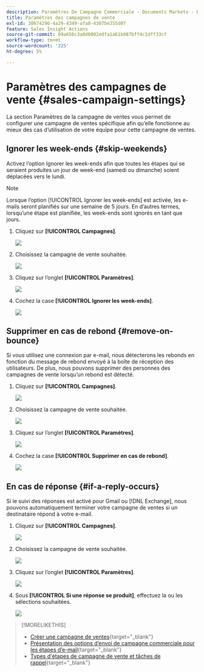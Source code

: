 ```yaml
---
description: Paramètres De Campagne Commerciale - Documents Marketo - Documentation Du Produit
title: Paramètres des campagnes de vente
exl-id: 30674296-4a29-4349-afa8-4307be355d07
feature: Sales Insight Actions
source-git-commit: 09a656c3a0d0002edfa1a61b987bff4c1dff33cf
workflow-type: tm+mt
source-wordcount: '225'
ht-degree: 5%

---
```


# Paramètres des campagnes de vente {#sales-campaign-settings}

La section Paramètres de la campagne de ventes vous permet de configurer une campagne de ventes spécifique afin qu’elle fonctionne au mieux des cas d’utilisation de votre équipe pour cette campagne de ventes.

## Ignorer les week-ends {#skip-weekends}

Activez l’option Ignorer les week-ends afin que toutes les étapes qui se seraient produites un jour de week-end (samedi ou dimanche) soient déplacées vers le lundi.

>[!NOTE]
>
>Lorsque l’option [!UICONTROL Ignorer les week-ends] est activée, les e-mails seront planifiés sur une semaine de 5 jours. En d’autres termes, lorsqu’une étape est planifiée, les week-ends sont ignorés en tant que jours.

1. Cliquez sur **[!UICONTROL Campagnes]**.

   ![](assets/sales-campaign-settings-1.png)

1. Choisissez la campagne de vente souhaitée.

   ![](assets/sales-campaign-settings-2.png)

1. Cliquez sur l’onglet **[!UICONTROL Paramètres]**.

   ![](assets/sales-campaign-settings-3.png)

1. Cochez la case **[!UICONTROL Ignorer les week-ends]**.

   ![](assets/sales-campaign-settings-4.png)

## Supprimer en cas de rebond {#remove-on-bounce}

Si vous utilisez une connexion par e-mail, nous détecterons les rebonds en fonction du message de rebond envoyé à la boîte de réception des utilisateurs. De plus, nous pouvons supprimer des personnes des campagnes de vente lorsqu’un rebond est détecté.

1. Cliquez sur **[!UICONTROL Campagnes]**.

   ![](assets/sales-campaign-settings-5.png)

1. Choisissez la campagne de vente souhaitée.

   ![](assets/sales-campaign-settings-6.png)

1. Cliquez sur l’onglet **[!UICONTROL Paramètres]**.

   ![](assets/sales-campaign-settings-7.png)

1. Cochez la case **[!UICONTROL Supprimer en cas de rebond]**.

   ![](assets/sales-campaign-settings-8.png)

## En cas de réponse {#if-a-reply-occurs}

Si le suivi des réponses est activé pour Gmail ou [!DNL Exchange], nous pouvons automatiquement terminer votre campagne de ventes si un destinataire répond à votre e-mail.

1. Cliquez sur **[!UICONTROL Campagnes]**.

   ![](assets/sales-campaign-settings-9.png)

1. Choisissez la campagne de vente souhaitée.

   ![](assets/sales-campaign-settings-10.png)

1. Cliquez sur l’onglet **[!UICONTROL Paramètres]**.

   ![](assets/sales-campaign-settings-11.png)

1. Sous **[!UICONTROL Si une réponse se produit]**, effectuez la ou les sélections souhaitées.

   ![](assets/sales-campaign-settings-12.png)

>[!MORELIKETHIS]
>
>* [Créer une campagne de ventes](/help/marketo/product-docs/marketo-sales-insight/actions/campaigns/create-a-sales-campaign.md){target="_blank"}
>* [Présentation des options d’envoi de campagne commerciale pour les étapes d’e-mail](/help/marketo/product-docs/marketo-sales-insight/actions/campaigns/understanding-sales-campaign-send-options-for-email-steps.md){target="_blank"}
>* [Types d&#39;étapes de campagne de vente et tâches de rappel](/help/marketo/product-docs/marketo-sales-insight/actions/campaigns/sales-campaign-step-types-and-reminder-tasks.md){target="_blank"}

